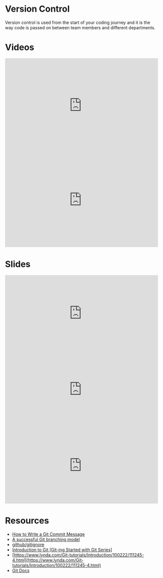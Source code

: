 # Version Control

Version control is used from the start of your coding journey and it is the way code is passed on between team members and different departments.

# Videos

<div class="row">
<div class="col-sm-6"><iframe style="width: 100%; height: 310px;" src="https://www.youtube.com/embed/8oRjP8yj2Wo" frameborder="0" allow="autoplay; encrypted-media" allowfullscreen=""></iframe></div>
<div class="col-sm-6"><iframe style="width: 100%; height: 310px;" src="https://www.youtube.com/embed/uhtzxPU7Bz0" frameborder="0" allow="autoplay; encrypted-media" allowfullscreen=""></iframe></div>
</div>

# Slides

<div class="row">
<div class="col-sm-4"><iframe src="https://docs.google.com/presentation/d/e/2PACX-1vTQmq3CGr-tX0HGJWjLzB3hKJBsV2MUTL1ct-P6UZ8kUTKr3ng7zj3Gz5jhLwCpw4Yw5dglx2LwOdVh/embed?start=false&amp;loop=false" frameborder="0" style="width: 100%; height: 250px;" allowfullscreen="true" mozallowfullscreen="true" webkitallowfullscreen="true"></iframe></div>
<div class="col-sm-4"><iframe src="https://docs.google.com/presentation/d/e/2PACX-1vScZDlQOYDD-Yz7sAVDQ-kSXmdB1V2Dq1w2hT97-vyk4Zo1leo3foxiO7J-iJW8nonv5mtS2IGfENpg/embed?start=false&amp;loop=false" frameborder="0" style="width: 100%; height: 250px;" allowfullscreen="true" mozallowfullscreen="true" webkitallowfullscreen="true"></iframe></div>
<div class="col-sm-4"><iframe src="https://docs.google.com/presentation/d/e/2PACX-1vQ32NUK7AmS6Vo6BCQqlkWdhpuiSLWw7g7zFY-4n2wAf-a_akWEfnTxHGaTSeSGss-E3Jpw0TOqkgtb/embed?start=false&amp;loop=false" frameborder="0" style="width: 100%; height: 250px;" allowfullscreen="true" mozallowfullscreen="true" webkitallowfullscreen="true"></iframe></div>
</div>

# Resources

* [How to Write a Git Commit Message](https://chris.beams.io/posts/git-commit/)
* [A successful Git branching model](https://nvie.com/posts/a-successful-git-branching-model/?)
* [github/gitignore](https://github.com/github/gitignore)
* [Introduction to Git [Git-ing Started with Git Series]](https://www.youtube.com/watch?v=WS8whF0ZK-o&list=PLwAKR305CRO-fenwcN2-IC0rgaB6vaJgD)
* [https://www.lynda.com/Git-tutorials/Introduction/100222/111245-4.html](https://www.lynda.com/Git-tutorials/Introduction/100222/111245-4.html)
* [Git Docs](https://git-scm.com/docs)
